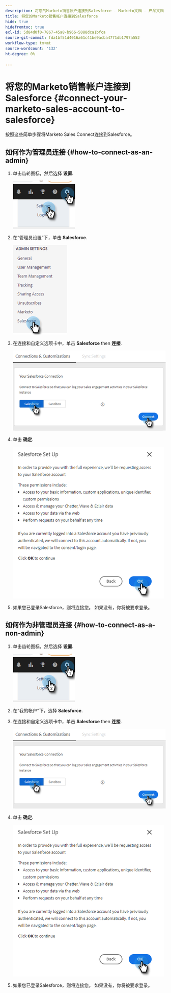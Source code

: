 ```yaml
---
description: 将您的Marketo销售帐户连接到Salesforce - Marketo文档 — 产品文档
title: 将您的Marketo销售帐户连接到Salesforce
hide: true
hidefromtoc: true
exl-id: 5d84d0f0-7867-45a8-b966-5088dca1bfca
source-git-commit: fda1bf51d4016a61c41be9acba4771db1797a552
workflow-type: tm+mt
source-wordcount: '132'
ht-degree: 0%

---
```


# 将您的Marketo销售帐户连接到Salesforce {#connect-your-marketo-sales-account-to-salesforce}

按照这些简单步骤将Marketo Sales Connect连接到Salesforce。

## 如何作为管理员连接 {#how-to-connect-as-an-admin}

1. 单击齿轮图标，然后选择 **设置**.

   ![](assets/connect-your-marketo-sales-account-to-salesforce-1.png)

1. 在“管理员设置”下，单击 **Salesforce**.

   ![](assets/connect-your-marketo-sales-account-to-salesforce-2.png)

1. 在连接和自定义选项卡中，单击 **Salesforce** then **连接**.

   ![](assets/connect-your-marketo-sales-account-to-salesforce-3.png)

1. 单击 **确定**.

   ![](assets/connect-your-marketo-sales-account-to-salesforce-4.png)

1. 如果您已登录Salesforce，则将连接您。 如果没有，你将被要求登录。

## 如何作为非管理员连接 {#how-to-connect-as-a-non-admin}

1. 单击齿轮图标，然后选择 **设置**.

   ![](assets/connect-your-marketo-sales-account-to-salesforce-5.png)

1. 在“我的帐户”下，选择 **Salesforce**.

1. 在连接和自定义选项卡中，单击 **Salesforce** then **连接**.

   ![](assets/connect-your-marketo-sales-account-to-salesforce-7.png)

1. 单击 **确定**.

   ![](assets/connect-your-marketo-sales-account-to-salesforce-8.png)

1. 如果您已登录Salesforce，则将连接您。 如果没有，你将被要求登录。
